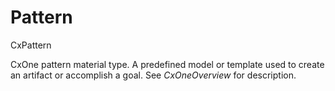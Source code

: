 # Pattern


CxPattern

CxOne pattern material type. A predefined model or template used to
create an artifact or accomplish a goal. See *CxOneOverview* for
description.

